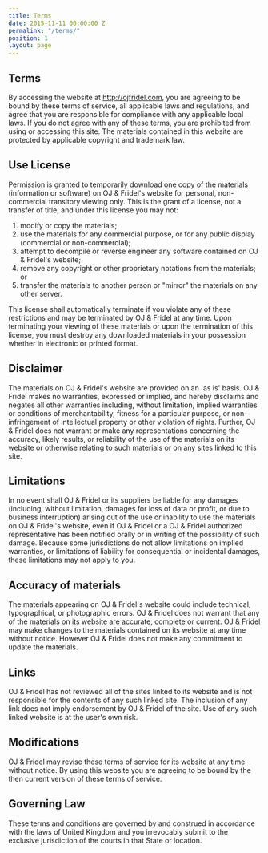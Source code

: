```yaml
---
title: Terms
date: 2015-11-11 00:00:00 Z
permalink: "/terms/"
position: 1
layout: page
---
```


## Terms

By accessing the website at http://ojfridel.com, you are agreeing to be bound by these terms of service, all applicable laws and regulations, and agree that you are responsible for compliance with any applicable local laws. If you do not agree with any of these terms, you are prohibited from using or accessing this site. The materials contained in this website are protected by applicable copyright and trademark law.

## Use License

Permission is granted to temporarily download one copy of the materials (information or software) on OJ & Fridel's website for personal, non-commercial transitory viewing only. This is the grant of a license, not a transfer of title, and under this license you may not:

1. modify or copy the materials;
2. use the materials for any commercial purpose, or for any public display (commercial or non-commercial);
3. attempt to decompile or reverse engineer any software contained on OJ & Fridel's website;
4. remove any copyright or other proprietary notations from the materials; or
5. transfer the materials to another person or "mirror" the materials on any other server.

This license shall automatically terminate if you violate any of these restrictions and may be terminated by OJ & Fridel at any time. Upon terminating your viewing of these materials or upon the termination of this license, you must destroy any downloaded materials in your possession whether in electronic or printed format.

## Disclaimer

The materials on OJ & Fridel's website are provided on an 'as is' basis. OJ & Fridel makes no warranties, expressed or implied, and hereby disclaims and negates all other warranties including, without limitation, implied warranties or conditions of merchantability, fitness for a particular purpose, or non-infringement of intellectual property or other violation of rights.
Further, OJ & Fridel does not warrant or make any representations concerning the accuracy, likely results, or reliability of the use of the materials on its website or otherwise relating to such materials or on any sites linked to this site.

## Limitations

In no event shall OJ & Fridel or its suppliers be liable for any damages (including, without limitation, damages for loss of data or profit, or due to business interruption) arising out of the use or inability to use the materials on OJ & Fridel's website, even if OJ & Fridel or a OJ & Fridel authorized representative has been notified orally or in writing of the possibility of such damage. Because some jurisdictions do not allow limitations on implied warranties, or limitations of liability for consequential or incidental damages, these limitations may not apply to you.

## Accuracy of materials

The materials appearing on OJ & Fridel's website could include technical, typographical, or photographic errors. OJ & Fridel does not warrant that any of the materials on its website are accurate, complete or current. OJ & Fridel may make changes to the materials contained on its website at any time without notice. However OJ & Fridel does not make any commitment to update the materials.

## Links

OJ & Fridel has not reviewed all of the sites linked to its website and is not responsible for the contents of any such linked site. The inclusion of any link does not imply endorsement by OJ & Fridel of the site. Use of any such linked website is at the user's own risk.

## Modifications

OJ & Fridel may revise these terms of service for its website at any time without notice. By using this website you are agreeing to be bound by the then current version of these terms of service.

## Governing Law

These terms and conditions are governed by and construed in accordance with the laws of United Kingdom and you irrevocably submit to the exclusive jurisdiction of the courts in that State or location.